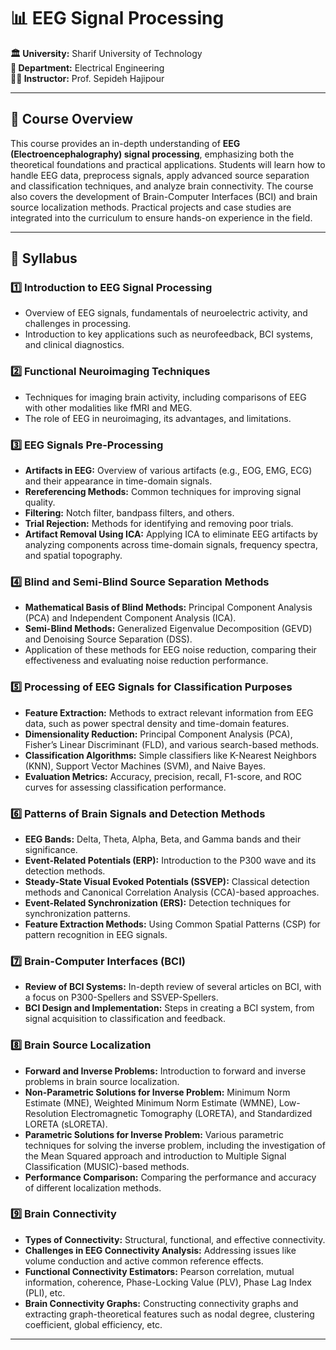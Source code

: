# 📊 EEG Signal Processing


**🏛️ University:** Sharif University of Technology  
**🏢 Department:** Electrical Engineering  
**👩‍🏫 Instructor:** Prof. Sepideh Hajipour  

---

## 📘 Course Overview  
This course provides an in-depth understanding of **EEG (Electroencephalography) signal processing**, emphasizing both the theoretical foundations and practical applications. Students will learn how to handle EEG data, preprocess signals, apply advanced source separation and classification techniques, and analyze brain connectivity. The course also covers the development of Brain-Computer Interfaces (BCI) and brain source localization methods. Practical projects and case studies are integrated into the curriculum to ensure hands-on experience in the field.

---

## 📝 Syllabus

### 1️⃣ Introduction to EEG Signal Processing  
- Overview of EEG signals, fundamentals of neuroelectric activity, and challenges in processing.  
- Introduction to key applications such as neurofeedback, BCI systems, and clinical diagnostics.

### 2️⃣ Functional Neuroimaging Techniques  
- Techniques for imaging brain activity, including comparisons of EEG with other modalities like fMRI and MEG.  
- The role of EEG in neuroimaging, its advantages, and limitations.

### 3️⃣ EEG Signals Pre-Processing  
- **Artifacts in EEG:** Overview of various artifacts (e.g., EOG, EMG, ECG) and their appearance in time-domain signals.  
- **Rereferencing Methods:** Common techniques for improving signal quality.  
- **Filtering:** Notch filter, bandpass filters, and others.  
- **Trial Rejection:** Methods for identifying and removing poor trials.  
- **Artifact Removal Using ICA:** Applying ICA to eliminate EEG artifacts by analyzing components across time-domain signals, frequency spectra, and spatial topography.

### 4️⃣ Blind and Semi-Blind Source Separation Methods  
- **Mathematical Basis of Blind Methods:** Principal Component Analysis (PCA) and Independent Component Analysis (ICA).  
- **Semi-Blind Methods:** Generalized Eigenvalue Decomposition (GEVD) and Denoising Source Separation (DSS).  
- Application of these methods for EEG noise reduction, comparing their effectiveness and evaluating noise reduction performance.

### 5️⃣ Processing of EEG Signals for Classification Purposes  
- **Feature Extraction:** Methods to extract relevant information from EEG data, such as power spectral density and time-domain features.  
- **Dimensionality Reduction:** Principal Component Analysis (PCA), Fisher’s Linear Discriminant (FLD), and various search-based methods.  
- **Classification Algorithms:** Simple classifiers like K-Nearest Neighbors (KNN), Support Vector Machines (SVM), and Naive Bayes.  
- **Evaluation Metrics:** Accuracy, precision, recall, F1-score, and ROC curves for assessing classification performance.

### 6️⃣ Patterns of Brain Signals and Detection Methods  
- **EEG Bands:** Delta, Theta, Alpha, Beta, and Gamma bands and their significance.  
- **Event-Related Potentials (ERP):** Introduction to the P300 wave and its detection methods.  
- **Steady-State Visual Evoked Potentials (SSVEP):** Classical detection methods and Canonical Correlation Analysis (CCA)-based approaches.  
- **Event-Related Synchronization (ERS):** Detection techniques for synchronization patterns.  
- **Feature Extraction Methods:** Using Common Spatial Patterns (CSP) for pattern recognition in EEG signals.

### 7️⃣ Brain-Computer Interfaces (BCI)  
- **Review of BCI Systems:** In-depth review of several articles on BCI, with a focus on P300-Spellers and SSVEP-Spellers.  
- **BCI Design and Implementation:** Steps in creating a BCI system, from signal acquisition to classification and feedback.

### 8️⃣ Brain Source Localization  
- **Forward and Inverse Problems:** Introduction to forward and inverse problems in brain source localization.  
- **Non-Parametric Solutions for Inverse Problem:** Minimum Norm Estimate (MNE), Weighted Minimum Norm Estimate (WMNE), Low-Resolution Electromagnetic Tomography (LORETA), and Standardized LORETA (sLORETA).  
- **Parametric Solutions for Inverse Problem:** Various parametric techniques for solving the inverse problem, including the investigation of the Mean Squared approach and introduction to Multiple Signal Classification (MUSIC)-based methods.  
- **Performance Comparison:** Comparing the performance and accuracy of different localization methods.

### 9️⃣ Brain Connectivity  
- **Types of Connectivity:** Structural, functional, and effective connectivity.  
- **Challenges in EEG Connectivity Analysis:** Addressing issues like volume conduction and active common reference effects.  
- **Functional Connectivity Estimators:** Pearson correlation, mutual information, coherence, Phase-Locking Value (PLV), Phase Lag Index (PLI), etc.  
- **Brain Connectivity Graphs:** Constructing connectivity graphs and extracting graph-theoretical features such as nodal degree, clustering coefficient, global efficiency, etc.

---
